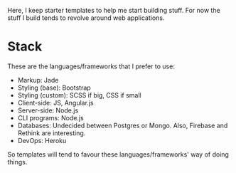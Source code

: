 Here, I keep starter templates to help me start building stuff. For now the stuff I build tends to revolve around web applications.

# Stack

These are the languages/frameworks that I prefer to use:

- Markup: Jade
- Styling (base): Bootstrap
- Styling (custom): SCSS if big, CSS if small
- Client-side: JS, Angular.js
- Server-side: Node.js
- CLI programs: Node.js
- Databases: Undecided between Postgres or Mongo. Also, Firebase and Rethink are interesting.
- DevOps: Heroku

So templates will tend to favour these languages/frameworks' way of doing things.
